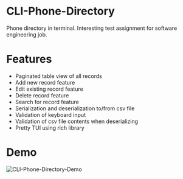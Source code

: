 # CLI-Phone-Directory
Phone directory in terminal. Interesting test assignment for software engineering job.
# Features
- Paginated table view of all records
- Add new record feature
- Edit existing record feature
- Delete record feature
- Search for record feature
- Serialization and deserialization to/from csv file
- Validation of keyboard input
- Validation of csv file contents when deserializing
- Pretty TUI using rich library
# Demo
![CLI-Phone-Directory-Demo](https://github.com/rebmanop/CLI-Phone-Directory/assets/45130182/87a77902-68a6-4866-bb1b-d02debffa763)
